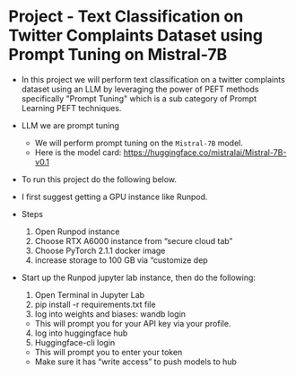 # Project - Text Classification on Twitter Complaints Dataset using Prompt Tuning on Mistral-7B
* In this project we will perform text classification on a twitter complaints dataset using an LLM by leveraging the power of PEFT methods specifically "Prompt Tuning" which is a sub category of Prompt Learning PEFT techniques.
* LLM we are prompt tuning
  * We will perform prompt tuning on the `Mistral-7B` model.
  * Here is the model card: https://huggingface.co/mistralai/Mistral-7B-v0.1

* To run this project do the following below.
* I first suggest getting a GPU instance like Runpod. 

* Steps
  1. Open Runpod instance
  2. Choose RTX A6000 instance from “secure cloud tab”
  3. Choose PyTorch 2.1.1 docker image 
  4. increase storage to 100 GB via “customize dep

* Start up the Runpod jupyter lab instance, then do the following:
  1. Open Terminal in Jupyter Lab
  2. pip install -r requirements.txt file
  3. log into weights and biases: wandb login 
    * This will prompt you for your API key via your profile. 
  4. log into huggingface hub
  5. Huggingface-cli login
    * This will prompt you to enter your token
    * Make sure it has “write access” to push models to hub
